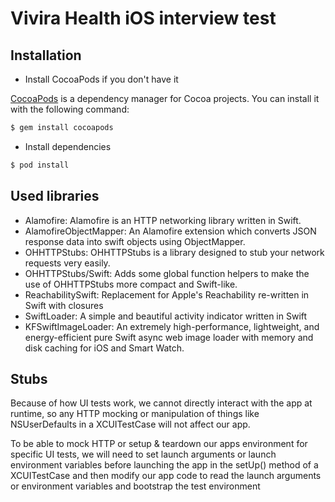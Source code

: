 # Vivira Health iOS interview test

## Installation

- Install CocoaPods if you don't have it

[CocoaPods](http://cocoapods.org) is a dependency manager for Cocoa projects. You can install it with the following command:

```bash
$ gem install cocoapods
```

- Install dependencies

```bash
$ pod install
```

## Used libraries

- Alamofire: Alamofire is an HTTP networking library written in Swift.
- AlamofireObjectMapper: An Alamofire extension which converts JSON response data into swift objects using ObjectMapper.
- OHHTTPStubs: OHHTTPStubs is a library designed to stub your network requests very easily.
- OHHTTPStubs/Swift: Adds some global function helpers to make the use of OHHTTPStubs more compact and Swift-like.
- ReachabilitySwift: Replacement for Apple's Reachability re-written in Swift with closures
- SwiftLoader: A simple and beautiful activity indicator written in Swift
- KFSwiftImageLoader: An extremely high-performance, lightweight, and energy-efficient pure Swift async web image loader with memory and disk caching for iOS and Smart Watch.

## Stubs

Because of how UI tests work, we cannot directly interact with the app at runtime, so any HTTP mocking or manipulation of things like NSUserDefaults in a XCUITestCase will not affect our app.

To be able to mock HTTP or setup & teardown our apps environment for specific UI tests, we will need to set launch arguments or launch environment variables before launching the app in the setUp() method of a XCUITestCase and then modify our app code to read the launch arguments or environment variables and bootstrap the test environment

